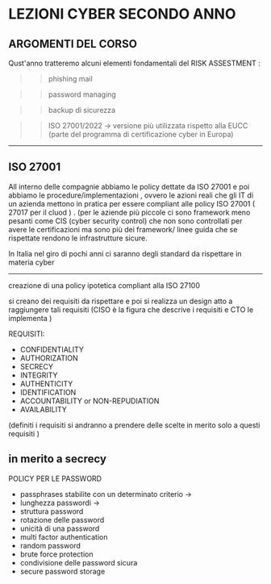 # LEZIONI CYBER SECONDO ANNO 

## ARGOMENTI DEL CORSO 

Qust'anno tratteremo alcuni elementi fondamentali del RISK ASSESTMENT :

>> phishing mail 

>> password managing

>> backup di sicurezza 

>> ISO 27001/2022 -> versione più utilizzata rispetto alla EUCC 
   (parte del programma di certificazione cyber in Europa)

________________________________________________________________________

## ISO 27001 

All interno delle compagnie abbiamo le policy dettate da ISO 27001 e poi abbiamo le 
procedure/implementazioni , ovvero le azioni reali che gli IT di un azienda mettono in pratica
per essere compliant alle policy ISO 27001 ( 27017 per il cluod ) .
(per le aziende più piccole ci sono framework meno pesanti come CIS (cyber security control)
che non sono controllati per avere le certificazioni ma sono più dei framework/ linee guida 
che se rispettate rendono le infrastrutture sicure.

In Italia nel giro di pochi anni ci saranno degli standard da rispettare in materia cyber 

______________________________________________________________________


creazione di una policy ipotetica compliant alla ISO 27100 

si creano dei requisiti da rispettare e poi si realizza un design atto a raggiungere tali requisiti 
(CISO è la figura che descrive i requisiti e CTO le implementa ) 

REQUISITI:

- CONFIDENTIALITY 
- AUTHORIZATION 
- SECRECY 
- INTEGRITY 
- AUTHENTICITY 
- IDENTIFICATION 
- ACCOUNTABILITY or NON-REPUDIATION 
- AVAILABILITY 

(definiti i requisiti si andranno a prendere delle scelte in merito solo a questi requisiti )

## in merito a secrecy 

POLICY PER LE PASSWORD 

- passphrases stabilite con un determinato criterio -> 
- lunghezza passwordi -> 
- struttura password 
- rotazione delle password  
- unicità di una password 
- multi factor authentication 
- random password 
- brute force protection 
- condivisione delle password sicura
- secure password storage
 
